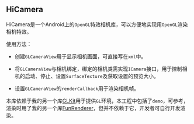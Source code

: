 ## HiCamera

HiCamera是一个Android上的`OpenGL`特效相机库，可以方便地实现用`OpenGL`渲染相机特效。

使用方法：

- 创建`GLCameraView`用于显示相机画面，可直接写在`xml`中。

- 将`GLCameraView`与相机绑定，绑定的相机类需实现`ICamera`接口，用于控制相机的启动、停止、设置`SurfaceTexture`及获取设置的预览大小。

- 设置`GLCameraView`的`renderCallback`用于渲染相机帧。

本库依赖于我的另一个库[GLKit](https://github.com/kenneycode/GLKit)用于提供`GL`环境，本工程中包括了`demo`，可参考，渲染时用了我的另一个库[FunRenderer](https://github.com/kenneycode/FunRenderer)，但并不依赖于它，开发者可自行开发渲染。

